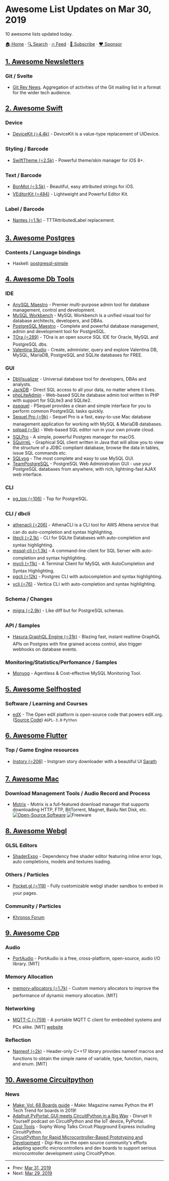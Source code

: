 # Awesome List Updates on Mar 30, 2019

10 awesome lists updated today.

[🏠 Home](/README.md) · [🔍 Search](https://www.trackawesomelist.com/search/) · [🔥 Feed](https://www.trackawesomelist.com/rss.xml) · [📮 Subscribe](https://trackawesomelist.us17.list-manage.com/subscribe?u=d2f0117aa829c83a63ec63c2f&id=36a103854c) · [❤️  Sponsor](https://github.com/sponsors/theowenyoung)



## [1. Awesome Newsletters](/content/zudochkin/awesome-newsletters/README.md)

### Git / Svelte

*   [Git Rev News](https://git.github.io/rev_news/rev_news/). Aggregation of activities of the Git mailing list in a format for the wider tech audience.

## [2. Awesome Swift](/content/matteocrippa/awesome-swift/README.md)

### Device

*   [DeviceKit (⭐4.4k)](https://github.com/devicekit/DeviceKit) - DeviceKit is a value-type replacement of UIDevice.

### Styling / Barcode

*   [SwiftTheme (⭐2.5k)](https://github.com/wxxsw/SwiftTheme) - Powerful theme/skin manager for iOS 8+.

### Text / Barcode

*   [BonMot (⭐3.5k)](https://github.com/Rightpoint/BonMot) - Beautiful, easy attributed strings for iOS.
*   [VEditorKit (⭐484)](https://github.com/GeekTree0101/VEditorKit) - Lightweight and Powerful Editor Kit.

### Label / Barcode

*   [Nantes (⭐1.1k)](https://github.com/instacart/Nantes) - TTTAttributedLabel replacement.

## [3. Awesome Postgres](/content/dhamaniasad/awesome-postgres/README.md)

### Contents / Language bindings

*   Haskell: [postgresql-simple](http://hackage.haskell.org/package/postgresql-simple)

## [4. Awesome Db Tools](/content/mgramin/awesome-db-tools/README.md)

### IDE

*   [AnySQL Maestro](https://www.sqlmaestro.com/products/anysql/maestro) - Premier multi-purpose admin tool for database management, control and development.
*   [MySQL Workbench](https://www.mysql.com/products/workbench) - MySQL Workbench is a unified visual tool for database architects, developers, and DBAs.
*   [PostgreSQL Maestro](https://www.sqlmaestro.com/products/postgresql/maestro) - Complete and powerful database management, admin and development tool for PostgreSQL.
*   [TOra (⭐289)](https://github.com/tora-tool/tora) - TOra is an open source SQL IDE for Oracle, MySQL and PostgreSQL dbs.
*   [Valentina Studio](https://www.valentina-db.com/en/valentina-studio-overview) - Create, administer, query and explore Valentina DB, MySQL, MariaDB, PostgreSQL and SQLite databases for FREE.

### GUI

*   [DbVisualizer](https://www.dbvis.com) - Universal database tool for developers, DBAs and analysts.
*   [JackDB](https://www.jackdb.com) - Direct SQL access to all your data, no matter where it lives.
*   [phpLiteAdmin](https://www.phpliteadmin.org) - Web-based SQLite database admin tool written in PHP with support for SQLite3 and SQLite2.
*   [psequel](http://www.psequel.com) - PSequel provides a clean and simple interface for you to perform common PostgreSQL tasks quickly.
*   [Sequel Pro (⭐9k)](https://github.com/sequelpro/sequelpro) - Sequel Pro is a fast, easy-to-use Mac database management application for working with MySQL & MariaDB databases.
*   [sqlpad (⭐5k)](https://github.com/rickbergfalk/sqlpad) - Web-based SQL editor run in your own private cloud.
*   [SQLPro](https://www.macpostgresclient.com) - A simple, powerful Postgres manager for macOS.
*   [SQuirreL](https://sourceforge.net/projects/squirrel-sql) - Graphical SQL client written in Java that will allow you to view the structure of a JDBC compliant database, browse the data in tables, issue SQL commands etc.
*   [SQLyog](https://www.webyog.com/product/sqlyog) - The most complete and easy to use MySQL GUI.
*   [TeamPostgreSQL](http://www.teampostgresql.com) - PostgreSQL Web Administration GUI - use your PostgreSQL databases from anywhere, with rich, lightning-fast AJAX web interface.

### CLI

*   [pg\_top (⭐106)](https://github.com/markwkm/pg_top) - Top for PostgreSQL.

### CLI / dbcli

*   [athenacli (⭐206)](https://github.com/dbcli/athenacli) - AthenaCLI is a CLI tool for AWS Athena service that can do auto-completion and syntax highlighting.
*   [litecli (⭐2.1k)](https://github.com/dbcli/litecli) - CLI for SQLite Databases with auto-completion and syntax highlighting.
*   [mssql-cli (⭐1.3k)](https://github.com/dbcli/mssql-cli) - A command-line client for SQL Server with auto-completion and syntax highlighting.
*   [mycli (⭐11k)](https://github.com/dbcli/mycli) - A Terminal Client for MySQL with AutoCompletion and Syntax Highlighting.
*   [pgcli (⭐12k)](https://github.com/dbcli/pgcli) - Postgres CLI with autocompletion and syntax highlighting.
*   [vcli (⭐76)](https://github.com/dbcli/vcli) - Vertica CLI with auto-completion and syntax highlighting.

### Schema / Changes

*   [migra (⭐2.9k)](https://github.com/djrobstep/migra) - Like diff but for PostgreSQL schemas.

### API / Samples

*   [Hasura GraphQL Engine (⭐31k)](https://github.com/hasura/graphql-engine) - Blazing fast, instant realtime GraphQL APIs on Postgres with fine grained access control, also trigger webhooks on database events.

### Monitoring/Statistics/Perfomance / Samples

*   [Monyog](https://www.webyog.com/product/monyog) - Agentless & Cost-effective MySQL Monitoring Tool.

## [5. Awesome Selfhosted](/content/awesome-selfhosted/awesome-selfhosted/README.md)

### Software / Learning and Courses

*   [edX](https://www.edx.org/) - The Open edX platform is open-source code that powers edX.org. ([Source Code](https://github.com/edx/)) `AGPL-3.0` `Python`

## [6. Awesome Flutter](/content/Solido/awesome-flutter/README.md)

### Top / Game Engine resources

*   [Instory (⭐206)](https://github.com/InvertedX/instory) <!--stargazers:InvertedX/instory--> - Instgram story downloader with a beautiful UI [Sarath](https://twitter.com/_sarath_kumar)

## [7. Awesome Mac](/content/jaywcjlove/awesome-mac/README.md)

### Download Management Tools / Audio Record and Process

*   [Motrix](https://motrix.app/) - Motrix is a full-featured download manager that supports downloading HTTP, FTP, BitTorrent, Magnet, Baidu Net Disk, etc. [![Open-Source Software](https://jaywcjlove.github.io/sb/ico/min-oss.svg "Open Source Software")](https://github.com/agalwood/Motrix) ![Freeware](https://jaywcjlove.github.io/sb/ico/min-free.svg "Freeware")

## [8. Awesome Webgl](/content/sjfricke/awesome-webgl/README.md)

### GLSL Editors

*   [ShaderExpo](https://anuraghazra.github.io/ShaderExpo/) - Dependency free shader editor featuring inline error logs, auto completions, models and textures loading.

### Others / Particles

*   [Pocket.gl (⭐119)](https://github.com/gportelli/pocket.gl) - Fully customizable webgl shader sandbox to embed in your pages.

### Community / Particles

*   [Khronos Forum](https://community.khronos.org/c/other-standards/webgl)

## [9. Awesome Cpp](/content/fffaraz/awesome-cpp/README.md)

### Audio

*   [PortAudio](http://www.portaudio.com/) - PortAudio is a free, cross-platform, open-source, audio I/O library. \[MIT]

### Memory Allocation

*   [memory-allocators (⭐1.7k)](https://github.com/mtrebi/memory-allocators) - Custom memory allocators to improve the performance of dynamic memory allocation. \[MIT]

### Networking

*   [MQTT-C (⭐759)](https://github.com/LiamBindle/MQTT-C) - A portable MQTT C client for embedded systems and PCs alike. \[MIT] [website](https://liambindle.ca/MQTT-C)

### Reflection

*   [Nameof (⭐2k)](https://github.com/Neargye/nameof) - Header-only C++17 library provides nameof macros and functions to obtain the simple name of variable, type, function, macro, and enum. \[MIT]

## [10. Awesome Circuitpython](/content/adafruit/awesome-circuitpython/README.md)

### News

*   [Make: Vol. 68 Boards guide](https://blog.adafruit.com/2019/03/23/make-vol-68-april-may-2019-is-here-guide-to-boards-tech-trend-1-the-push-for-python-make-adafruit-circuitpython/) - Make: Magazine names Python the #1 Tech Trend for boards in 2019!
*   [Adafruit PyPortal: GUI meets CircuitPython in a Big Way](https://anchor.fm/disruptityourself/episodes/Adafruit-PyPortal-GUI-meets-CircuitPython-in-a-Big-Way-e3g745) - Disrupt It Yourself podcast on CircuitPython and the IoT device, PyPortal.
*   [Cool Tools](https://youtu.be/Kz4C7sCLWb0) - Sophy Wong Talks Circuit Playground Express including CircuitPython.
*   [CircuitPython for Rapid Microcontroller-Based Prototyping and Development](https://www.digikey.com/en/articles/techzone/2019/mar/the-basics-of-circuitpython-for-rapid-microcontroller-based-prototyping-and-development) - Digi-Key on the open source community's efforts adapting specific microcontrollers and dev boards to support serious microcontroller development using CircuitPython.

---

- Prev: [Mar 31, 2019](/content/2019/03/31/README.md)
- Next: [Mar 29, 2019](/content/2019/03/29/README.md)